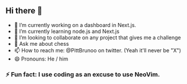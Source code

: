 ## Hi there 👋

- 🔭 I’m currently working on a dashboard in Next.js.
- 🌱 I’m currently learning node.js and Next.js
- 👯 I’m looking to collaborate on any project that gives me a challenge
- 💬 Ask me about chess
- 📫 How to reach me: @PittBrunoo on twitter. (Yeah it'll never be "X")
- 😄 Pronouns: He / him

### ⚡ Fun fact: I use coding as an excuse to use NeoVim.
